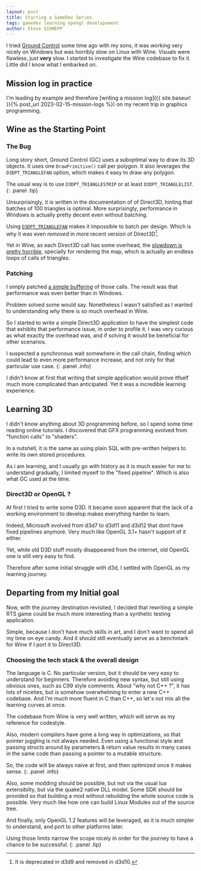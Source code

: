 ```yaml
---
layout: post
title: Starting a GameDev Series
tags: gamedev learning opengl developement
author: Steve SCHNEPP
---
```


I tried [Ground Control](
https://en.wikipedia.org/wiki/Ground_Control_(video_game)) some time
ago with my sons, it was working very nicely on Windows but was horribly slow on
Linux with Wine. Visuals were flawless, just **very** slow.  I started to
investigate the Wine codebase to fix it. Little did I know what I embarked on.

## Mission log in practice

I'm leading by example and therefore [writing a mission log]({{ site.baseurl
}}{% post_url 2023-02-15-mission-logs %}) on my recent trip in graphics
programming.

## Wine as the Starting Point

### The Bug

Long story short, Ground Control (GC) uses a suboptimal way to draw its 3D
objects.  It uses one `DrawPrimitive()` call per polygon. It also leverages the
`D3DPT_TRIANGLEFAN` option, which makes it easy to draw any polygon.

The usual way is to use `D3DPT_TRIANGLESTRIP` or at least `D3DPT_TRIANGLELIST`.
{: .panel .tip}

Unsurprisingly, it is written in the documentation of of Direct3D, hinting
that batches of 100 triangles is optimal. More surprisingly, performance in
Windows is actually pretty decent even without batching.

Using
[`D3DPT_TRIANGLEFAN`](https://learn.microsoft.com/en-us/windows/win32/direct3d9/triangle-fans)
makes it impossible to batch per design. Which is why it was even *removed* in
more recent version of Direct3D[^1].

[^1]: It is deprecated in d3d9 and removed in d3d10.

Yet in Wine, as each Direct3D call has some overhead, the [slowdown is pretty
horrible](https://bugs.winehq.org/show_bug.cgi?id=33814), specially for
rendering the map, which is actually an endless loops of calls of triangles.

### Patching

I simply patched [a simple
buffering](https://gitlab.winehq.org/wine/wine/-/merge_requests/2105/) of those
calls. The result was that performance was even better than in Windows.

Problem solved some would say. Nonetheless I wasn't satisfied as I wanted to
understanding *why* there is so much overhead in Wine.

So I started to write a simple Direct3D application to have the simplest code that
exhibits that performance issue, in order to profile it. I was very curious as
what exactly the overhead was, and if solving it would be beneficial for other
scenarios.

I suspected a synchronous wait somewhere in the call chain, finding
which could lead to even more performance increase, and not only for that
particular use case.
{: .panel .info}

I didn't know at first that writing that simple application would prove itfself
much more complicated than anticipated. Yet it was a incredible learning experience.

## Learning 3D

I didn't know anything about 3D programming before, so I spend some time
reading online tutorials.  I discovered that GFX programming evolved from
"function calls" to "shaders".

In a nutshell, it is the same as using plain SQL with pre-written helpers to
write its own stored procedures.

As i am learning, and I usually go with history as it is much easier for me to
understand gradually, I limited myself to the "fixed pipeline". Which is also
what GC used at the time.

### Direct3D or OpenGL ?

At first I tried to write some D3D. It became soon apparent that the lack of a
working environment to develop makes everything harder to learn.

Indeed, Microsoft evolved from d3d7 to d3d11 and d3d12 that dont have fixed
pipelines anymore.  Very much like OpenGL 3.1+ hasn't support of it either.

Yet, while old D3D stuff mostly disappeared from the internet, old OpenGL one
is still very easy to find. 

Therefore after some initial struggle with d3d, I settled with OpenGL as my
learning journey.

## Departing from my Initial goal

Now, with the journey destination revisited, I decided that rewriting a simple
RTS game could be much more interesting than a synthetic testing application.

Simple, because I don't have much skills in art, and I don't want to spend all
my time on eye candy. And it should still eventually serve as a benchmark for
Wine if I port it to Direct3D.

### Choosing the tech stack & the overall design

The language is C. No particular version, but it should be very easy to
understand for beginners. Therefore avoiding new syntax, but still using
obvious ones, such as C99 style comments. About "why not C++ ?", it has lots of
niceties, but is somehow overwhelming to enter a new C++ codebase. And I'm much
more fluent in C than C++, so let's not mix all the learning curves at once.

The codebase from Wine is very well written, which will serve as my reference
for codestyle.

Also, modern compilers have gone a long way in optimizations, so that pointer
juggling is not always needed. Even using a functional style and passing
structs around by parameters & return value results in many cases in the same
code than passing a pointer to a mutable structure.

So, the code will be always naive at first, and then optimized once it makes
sense.
{: .panel .info}

Also, some modding should be possible, but not via the usual lua extensibilty,
but via the quake2 native DLL model. Some SDK should be provided so that
building a mod without rebuilding the whole source code is possible. Very much
like how one can build Linux Modules out of the source tree.

And finally, only OpenGL 1.2 features will be leveraged, as it is much simpler
to understand, and port to other platforms later.

Using those limits narrow the scope nicely in order for the journey to have a
chance to be successful.
{: .panel .tip}
